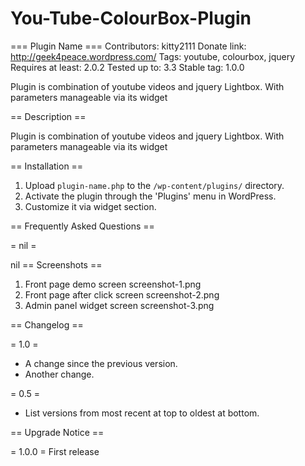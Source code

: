 You-Tube-ColourBox-Plugin
=========================

=== Plugin Name ===
Contributors: kitty2111
Donate link: http://geek4peace.wordpress.com/
Tags: youtube, colourbox, jquery
Requires at least: 2.0.2
Tested up to: 3.3
Stable tag: 1.0.0

Plugin is combination of youtube videos and jquery Lightbox. With parameters manageable via its widget

== Description ==

Plugin is combination of youtube videos and jquery Lightbox. With parameters manageable via its widget

== Installation ==

1. Upload `plugin-name.php` to the `/wp-content/plugins/` directory.
2. Activate the plugin through the 'Plugins' menu in WordPress.
3. Customize it via widget section.

== Frequently Asked Questions ==

= nil =

nil
== Screenshots ==

1. Front page demo screen screenshot-1.png
2. Front page after click screen screenshot-2.png
3. Admin panel widget screen screenshot-3.png

== Changelog ==

= 1.0 =
* A change since the previous version.
* Another change.

= 0.5 =
* List versions from most recent at top to oldest at bottom.

== Upgrade Notice ==

= 1.0.0 =
First release
